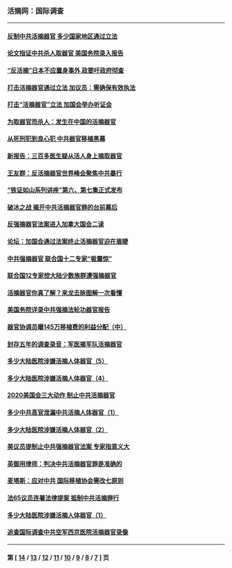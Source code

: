 ### 活摘网：国际调查
---
#### [反制中共活摘器官 多少国家地区通过立法](../../pages/nf5947/n14009863.md?08100430) 
#### [论文指证中共杀人取器官 美国务院录入报告](../../pages/nf5947/n13999890.md?08100430) 
#### [“反活摘”日本不应置身事外 政要吁政府彻查](../../pages/nf5947/n13971188.md?08100430) 
#### [打击活摘器官通过立法 加议员：需确保有效执法](../../pages/nf5947/n13886356.md?08100430) 
#### [打击“活摘器官”立法 加国会举办听证会](../../pages/nf5947/n13869362.md?08100430) 
#### [为取器官而杀人：发生在中国的活摘器官](../../pages/nf5947/n13794731.md?08100430) 
#### [从死刑犯到良心犯 中共器官移植黑幕](../../pages/nf5947/n13764669.md?08100430) 
#### [新报告：三百多医生疑从活人身上摘取器官](../../pages/nf5947/n13703044.md?08100430) 
#### [王友群：反活摘器官世界峰会聚焦中共暴行](../../pages/nf5947/n13250738.md?08100430) 
#### [“铁证如山系列讲座”第六、第七集正式发布](../../pages/nf5947/n13106287.md?08100430) 
#### [破冰之战 揭开中共活摘器官罪的台前幕后](../../pages/nf5947/n13082457.md?08100430) 
#### [反强摘器官法案进入加拿大国会二读](../../pages/nf5947/n13033450.md?08100430) 
#### [论坛：加国会通过法案终止活摘器官迫在眉睫](../../pages/nf5947/n13029839.md?08100430) 
#### [中共强摘器官 联合国十二专家“极震惊”](../../pages/nf5947/n13024313.md?08100430) 
#### [联合国12专家控大陆少数族群遭强摘器官](../../pages/nf5947/n13023877.md?08100430) 
#### [活摘器官你真了解？来龙去脉图解一次看懂](../../pages/nf5947/n13013820.md?08100430) 
#### [美国务院详录中共强摘法轮功器官报告](../../pages/nf5947/n12944519.md?08100430) 
#### [器官协调员曝145万移植费的利益分配（中）](../../pages/nf5947/n12894547.md?08100430) 
#### [封存五年的调查录音：军医揭军队活摘器官](../../pages/nf5947/n12798692.md?08100430) 
#### [多少大陆医院涉嫌活摘人体器官（5）](../../pages/nf5947/n12768383.md?08100430) 
#### [多少大陆医院涉嫌活摘人体器官（4）](../../pages/nf5947/n12664434.md?08100430) 
#### [2020美国会三大动作 制止中共活摘器官](../../pages/nf5947/n12682004.md?08100430) 
#### [多少中共高官泄漏中共活摘人体器官（1）](../../pages/nf5947/n12671234.md?08100430) 
#### [多少大陆医院涉嫌活摘人体器官（2）](../../pages/nf5947/n12655589.md?08100430) 
#### [美议员提制止中共强摘器官法案 专家指意义大](../../pages/nf5947/n12630561.md?08100430) 
#### [英御用律师：判决中共活摘器官罪是准确的](../../pages/nf5947/n12580740.md?08100430) 
#### [麦塔斯：应对中共 国际移植协会需改七原则](../../pages/nf5947/n12514711.md?08100430) 
#### [法65议员连署法律提案 抵制中共活摘罪行](../../pages/nf5947/n12437047.md?08100430) 
#### [多少大陆医院涉嫌活摘人体器官（1）](../../pages/nf5947/n12414284.md?08100430) 
#### [追查国际调查中共空军西京医院活摘器官录像](../../pages/nf5947/n12348837.md?08100430) 

---
#### 第 [ [14](./14.md?08100430) / [13](./13.md?08100430) / [12](./12.md?08100430) / [11](./11.md?08100430) / [10](./10.md?08100430) / [9](./9.md?08100430) / [8](./8.md?08100430) / [7](./7.md?08100430) ] 页

